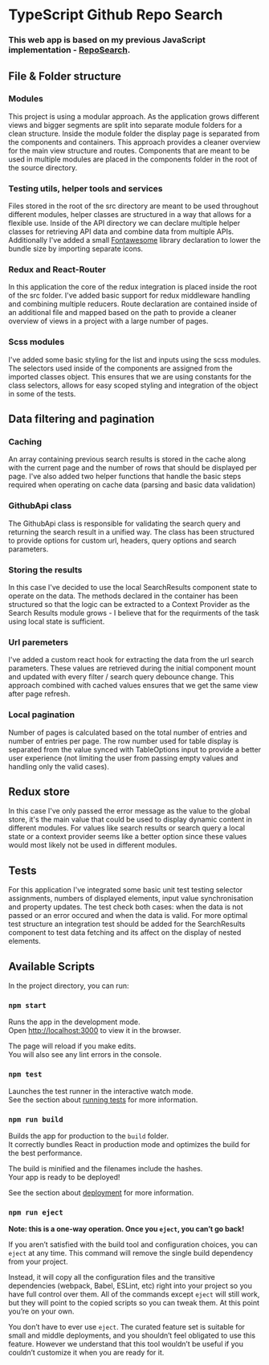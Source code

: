 # TypeScript Github Repo Search
### This web app is based on my previous JavaScript implementation - [RepoSearch](https://github.com/KacperBiedka/RepoSearch).

## File & Folder structure

### Modules 
This project is using a modular approach. As the application grows different views and bigger segments are split into separate module folders for a clean structure. Inside the module folder the display page is separated from the components and containers. This approach provides a cleaner overview for the main view structure and routes. Components that are meant to be used in multiple modules are placed in the components folder in the root of the source directory.

### Testing utils, helper tools and services
Files stored in the root of the src directory are meant to be used throughout different modules, helper classes are structured in a way that allows for a flexible use. Inside of the API directory we can declare multiple helper classes for retrieving API data and combine data from multiple APIs. Additionally I've added a small [Fontawesome](https://github.com/FortAwesome/Font-Awesome) library declaration to lower the bundle size by importing separate icons. 

### Redux and React-Router
In this application the core of the redux integration is placed inside the root of the src folder. I've added basic support for redux middleware handling and combining multiple reducers. Route declaration are contained inside of an additional file and mapped based on the path to provide a cleaner overview of views in a project with a large number of pages.

### Scss modules
I've added some basic styling for the list and inputs using the scss modules. The selectors used inside of the components are assigned from the imported classes object. This ensures that we are using constants for the class selectors, allows for easy scoped styling and integration of the object in some of the tests.

## Data filtering and pagination
### Caching
An array containing previous search results is stored in the cache along with the current page and the number of rows that should be displayed per page. I've also added two helper functions that handle the basic steps required when operating on cache data (parsing and basic data validation)
### GithubApi class 
The GithubApi class is responsible for validating the search query and returning the search result in a unified way. The class has been structured to provide options for custom url, headers, query options and search parameters.
### Storing the results
In this case I've decided to use the local SearchResults component state to operate on the data. The methods declared in the container has been structured so that the logic can be extracted to a Context Provider as the Search Results module grows - I believe that for the requirments of the task using local state is sufficient.
### Url paremeters
I've added a custom react hook for extracting the data from the url search parameters. These values are retrieved during the initial component mount and updated with every filter / search query debounce change. This approach combined with cached values ensures that we get the same view after page refresh.

### Local pagination
Number of pages is calculated based on the total number of entries and number of entries per page. The row number used for table display is separated from the value synced with TableOptions input to provide a better user experience (not limiting the user from passing empty values and handling only the valid cases). 

## Redux store
In this case I've only passed the error message as the value to the global store, it's the main value that could be used to display dynamic content in different modules. For values like search results or search query a local state or a context provider seems like a better option since these values would most likely not be used in different modules.

## Tests
For this application I've integrated some basic unit test testing selector assignments, numbers of displayed elements, input value synchronisation and property updates. The test check both cases: when the data is not passed or an error occured and when the data is valid. For more optimal test structure an integration test should be added for the SearchResults component to test data fetching and its affect on the display of nested elements.

## Available Scripts

In the project directory, you can run:

### `npm start`

Runs the app in the development mode.<br />
Open [http://localhost:3000](http://localhost:3000) to view it in the browser.

The page will reload if you make edits.<br />
You will also see any lint errors in the console.

### `npm test`

Launches the test runner in the interactive watch mode.<br />
See the section about [running tests](https://facebook.github.io/create-react-app/docs/running-tests) for more information.

### `npm run build`

Builds the app for production to the `build` folder.<br />
It correctly bundles React in production mode and optimizes the build for the best performance.

The build is minified and the filenames include the hashes.<br />
Your app is ready to be deployed!

See the section about [deployment](https://facebook.github.io/create-react-app/docs/deployment) for more information.

### `npm run eject`

**Note: this is a one-way operation. Once you `eject`, you can’t go back!**

If you aren’t satisfied with the build tool and configuration choices, you can `eject` at any time. This command will remove the single build dependency from your project.

Instead, it will copy all the configuration files and the transitive dependencies (webpack, Babel, ESLint, etc) right into your project so you have full control over them. All of the commands except `eject` will still work, but they will point to the copied scripts so you can tweak them. At this point you’re on your own.

You don’t have to ever use `eject`. The curated feature set is suitable for small and middle deployments, and you shouldn’t feel obligated to use this feature. However we understand that this tool wouldn’t be useful if you couldn’t customize it when you are ready for it.
